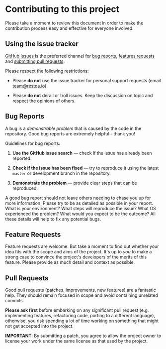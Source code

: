 # Contributing to this project

Please take a moment to review this document in order to make the contribution
process easy and effective for everyone involved.

## Using the issue tracker

[GitHub Issues](https://github.com/restqa/http-moxy/issues) is the preferred channel
for [bug reports](#bug-reports), [features requests](#feature-requests)
and [submitting pull requests](#pull-requests).

Please respect the following restrictions:

- Please **do not** use the issue tracker for personal support requests (email
  [team@restqa.io](mailto:team@restqa.io)).

- Please **do not** derail or troll issues. Keep the discussion on topic and
  respect the opinions of others.

## Bug Reports

A bug is a _demonstrable problem_ that is caused by the code in the repository.
Good bug reports are extremely helpful - thank you!

Guidelines for bug reports:

1. **Use the GitHub issue search** &mdash; check if the issue has already been
   reported.

2. **Check if the issue has been fixed** &mdash; try to reproduce it using the
   latest `master` or development branch in the repository.

3. **Demonstrate the problem** &mdash; provide clear steps that can be reproduced.

A good bug report should not leave others needing to chase you up for more
information. Please try to be as detailed as possible in your report. What is
your environment? What steps will reproduce the issue? What OS experienced the
problem? What would you expect to be the outcome? All these details will help
to fix any potential bugs.

## Feature Requests

Feature requests are welcome. But take a moment to find out whether your idea
fits with the scope and aims of the project. It's up to _you_ to make a strong
case to convince the project's developers of the merits of this feature. Please
provide as much detail and context as possible.

## Pull Requests

Good pull requests (patches, improvements, new features) are a fantastic
help. They should remain focused in scope and avoid containing unrelated
commits.

**Please ask first** before embarking on any significant pull request (e.g.
implementing features, refactoring code, porting to a different language),
otherwise, you risk spending a lot of time working on something that might
not get accepted into the project.

**IMPORTANT**: By submitting a patch, you agree to allow the project owner to
license your work under the same license as that used by the project.
